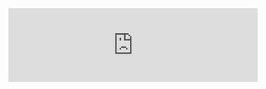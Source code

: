 <iframe src="https://zuhlke.sharepoint.com/sites/WebCourses/_layouts/15/Doc.aspx?sourcedoc={a23f68b8-9c61-4cd4-a6e8-3f019ab3e6f3}&amp;action=embedview&amp;wdAr=1.7777777777777777&amp;wdEaaCheck=0" width="100%"" frameborder="0"></iframe>
